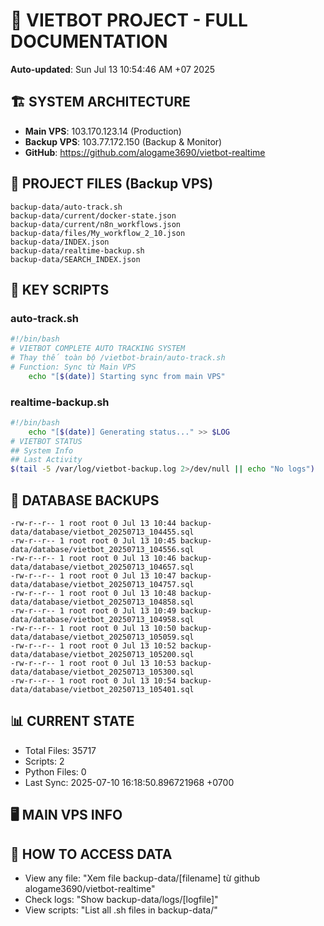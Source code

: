 # 🤖 VIETBOT PROJECT - FULL DOCUMENTATION
**Auto-updated**: Sun Jul 13 10:54:46 AM +07 2025

## 🏗️ SYSTEM ARCHITECTURE
- **Main VPS**: 103.170.123.14 (Production)
- **Backup VPS**: 103.77.172.150 (Backup & Monitor)
- **GitHub**: https://github.com/alogame3690/vietbot-realtime

## 📁 PROJECT FILES (Backup VPS)
```
backup-data/auto-track.sh
backup-data/current/docker-state.json
backup-data/current/n8n_workflows.json
backup-data/files/My_workflow_2_10.json
backup-data/INDEX.json
backup-data/realtime-backup.sh
backup-data/SEARCH_INDEX.json
```

## 🔧 KEY SCRIPTS
### auto-track.sh
```bash
#!/bin/bash
# VIETBOT COMPLETE AUTO TRACKING SYSTEM
# Thay thế toàn bộ /vietbot-brain/auto-track.sh
# Function: Sync từ Main VPS
    echo "[$(date)] Starting sync from main VPS"
```
### realtime-backup.sh
```bash
#!/bin/bash
    echo "[$(date)] Generating status..." >> $LOG
# VIETBOT STATUS
## System Info
## Last Activity
$(tail -5 /var/log/vietbot-backup.log 2>/dev/null || echo "No logs")
```

## 💾 DATABASE BACKUPS
```
-rw-r--r-- 1 root root 0 Jul 13 10:44 backup-data/database/vietbot_20250713_104455.sql
-rw-r--r-- 1 root root 0 Jul 13 10:45 backup-data/database/vietbot_20250713_104556.sql
-rw-r--r-- 1 root root 0 Jul 13 10:46 backup-data/database/vietbot_20250713_104657.sql
-rw-r--r-- 1 root root 0 Jul 13 10:47 backup-data/database/vietbot_20250713_104757.sql
-rw-r--r-- 1 root root 0 Jul 13 10:48 backup-data/database/vietbot_20250713_104858.sql
-rw-r--r-- 1 root root 0 Jul 13 10:49 backup-data/database/vietbot_20250713_104958.sql
-rw-r--r-- 1 root root 0 Jul 13 10:50 backup-data/database/vietbot_20250713_105059.sql
-rw-r--r-- 1 root root 0 Jul 13 10:52 backup-data/database/vietbot_20250713_105200.sql
-rw-r--r-- 1 root root 0 Jul 13 10:53 backup-data/database/vietbot_20250713_105300.sql
-rw-r--r-- 1 root root 0 Jul 13 10:54 backup-data/database/vietbot_20250713_105401.sql
```

## 📊 CURRENT STATE
- Total Files: 35717
- Scripts: 2
- Python Files: 0
- Last Sync: 2025-07-10 16:18:50.896721968 +0700

## 🖥️ MAIN VPS INFO


## 🚨 HOW TO ACCESS DATA
- View any file: "Xem file backup-data/[filename] từ github alogame3690/vietbot-realtime"
- Check logs: "Show backup-data/logs/[logfile]"
- View scripts: "List all .sh files in backup-data/"
